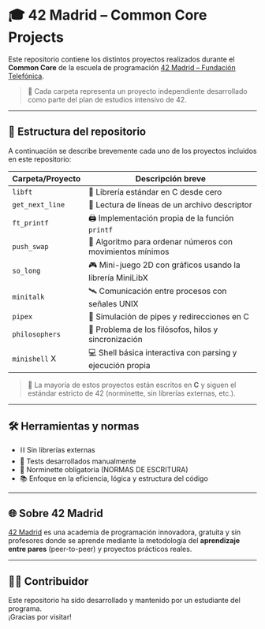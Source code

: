 # 🎓 42 Madrid – Common Core Projects

Este repositorio contiene los distintos proyectos realizados durante el **Common Core** de la escuela de programación [42 Madrid – Fundación Telefónica](https://42madrid.com/).

> 🚀 Cada carpeta representa un proyecto independiente desarrollado como parte del plan de estudios intensivo de 42.

---

## 📁 Estructura del repositorio

A continuación se describe brevemente cada uno de los proyectos incluidos en este repositorio:

| Carpeta/Proyecto         | Descripción breve                                          |
|--------------------------|------------------------------------------------------------|
| `libft`                  | 🧱 Librería estándar en C desde cero                       |
| `get_next_line`          | 📄 Lectura de líneas de un archivo descriptor              |
| `ft_printf`              | 🖨️ Implementación propia de la función `printf`            |
| `push_swap`              | 🔄 Algoritmo para ordenar números con movimientos mínimos  |
| `so_long`                | 🎮 Mini-juego 2D con gráficos usando la librería MiniLibX  |
| `minitalk`               | 🛰️ Comunicación entre procesos con señales UNIX            |
| `pipex`                  | 🔧 Simulación de pipes y redirecciones en C                |
| `philosophers`           | 🍝 Problema de los filósofos, hilos y sincronización       |
| `minishell` X            | 💻 Shell básica interactiva con parsing y ejecución propia |


> 📌 La mayoría de estos proyectos están escritos en **C** y siguen el estándar estricto de 42 (norminette, sin librerías externas, etc.).

---

## 🛠️ Herramientas y normas

- ⛓️ Sin librerías externas
- 🧪 Tests desarrollados manualmente
- 🧾 Norminette obligatoria (NORMAS DE ESCRITURA)
- 📚 Enfoque en la eficiencia, lógica y estructura del código

---

## 🌐 Sobre 42 Madrid

[42 Madrid](https://42madrid.com/) es una academia de programación innovadora, gratuita y sin profesores donde se aprende mediante la metodología del **aprendizaje entre pares** (peer-to-peer) y proyectos prácticos reales.

---

## 🙋‍♂️ Contribuidor

Este repositorio ha sido desarrollado y mantenido por un estudiante del programa.  
¡Gracias por visitar!

